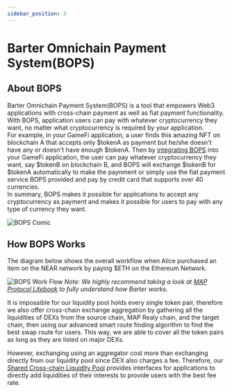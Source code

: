 ```yaml
---
sidebar_position: 3
---
```

# Barter Omnichain Payment System(BOPS)

## About BOPS
Barter Omnichain Payment System(BOPS) is a tool that empowers Web3 applications with cross-chain payment as well as fiat payment functionality. With BOPS, application users can pay with whatever cryptocurrency they want, no matter what cryptocurrency is required by your application.  
For example, in your GameFi application, a user finds this amazing NFT on blockchain A that accepts only $tokenA as payment but he/she doesn't have any or doesn't have enough $tokenA. Then by [integrating BOPS](/How%20to%20Integrate/BOPS.md) into your GameFi application, the user can pay whatever cryptocurrency they want, say $tokenB on blockchain B, and BOPS will exchange $tokenB for $tokenA automatically to make the paynment or simply use the fiat payment service BOPS provided and pay by credit card that supports over 40 currencies.  
 In summary, BOPS makes it possible for applications to accept any cryptocurrency as payment and makes it possible for users to pay with any type of currency they want.  

![BOPS Comic](/img/barter/bops-comic.png "BOPS Comic")

## How BOPS Works
The diagram below shows the overall workflow when Alice purchased an item on the NEAR network by paying $ETH on the Ethereum Network.  


![BOPS Work Flow](/img/barter/BOPS-work-flow.png "BOPS Work Flow")
*Note: We highly recommend taking a look at [MAP Protocol Litebook](https://files.maplabs.io/pdf/mapprotocol_whitepaper_en.pdf) to fully understand how Barter works.*

It is impossible for our liquidity pool holds every single token pair, therefore we also offer cross-chain exchange aggregation by gathering all the liquidities of DEXs from the source chain, MAP Realy chain, and the target chain, then using our advanced smart route finding algorithm to find the best swap route for users. This way, we are able to cover all the token pairs as long as they are listed on major DEXs.

However, exchanging using an aggregator cost more than exchanging directly from our liquidity pool since DEX also charges a fee. Therefore, our [Shared Cross-chain Liquidity Pool](/Products/BSLP) provides interfaces for applications to directly add liquidities of their interests to provide users with the best fee rate.

